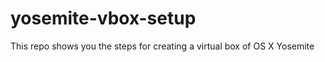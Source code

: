 yosemite-vbox-setup
===================

This repo shows you the steps for creating a virtual box of OS X Yosemite
